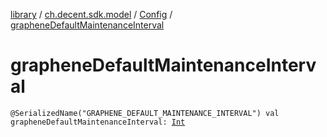 [library](../../index.md) / [ch.decent.sdk.model](../index.md) / [Config](index.md) / [grapheneDefaultMaintenanceInterval](./graphene-default-maintenance-interval.md)

# grapheneDefaultMaintenanceInterval

`@SerializedName("GRAPHENE_DEFAULT_MAINTENANCE_INTERVAL") val grapheneDefaultMaintenanceInterval: `[`Int`](https://kotlinlang.org/api/latest/jvm/stdlib/kotlin/-int/index.html)